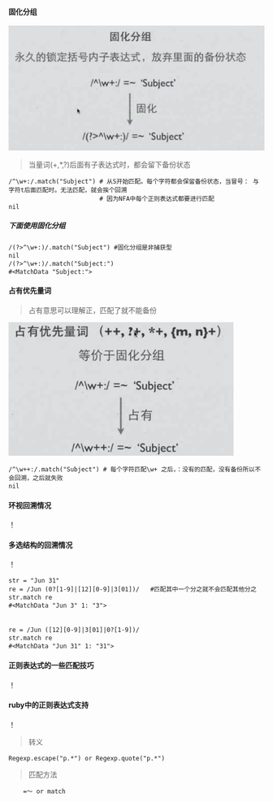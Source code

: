 #### 固化分组

![](x1.png)

> 当量词(+,*,?)后面有子表达式时，都会留下备份状态

	/^\w+:/.match("Subject") # 从S开始匹配。每个字符都会保留备份状态，当冒号： 与字符t后面匹配时。无法匹配，就会挨个回溯
                             # 因为NFA中每个正则表达式都要进行匹配
	nil

##### 下面使用固化分组

	/(?>^\w+:)/.match("Subject") #固化分组是非捕获型
	nil
	/(?>^\w+:)/.match("Subject:") 
	#<MatchData "Subject:">
	
	

#### 占有优先量词

> 占有意思可以理解正，匹配了就不能备份

![](x2.png)

	/^\w++:/.match("Subject") # 每个字符匹配\w+ 之后，：没有的匹配，没有备份所以不会回溯，之后就失败
	nil


#### 环视回溯情况
	
	
！[](x4.png)

#### 多选结构的回溯情况
	
	
！[](x3.png)

	str = "Jun 31"
	re = /Jun (0?[1-9]|[12][0-9]|3[01])/   #匹配其中一个分之就不会匹配其他分之
	str.match re
	#<MatchData "Jun 3" 1: "3">
	
	
	re = /Jun ([12][0-9]|3[01]|0?[1-9])/ 
	str.match re
	#<MatchData "Jun 31" 1: "31">

#### 正则表达式的一些匹配技巧
	
	
！[](x5.png)

#### ruby中的正则表达式支持

！[](x6.png)

> 转义
	
	Regexp.escape("p.*") or Regexp.quote("p.*")
	
> 匹配方法
	
		=～ or match
